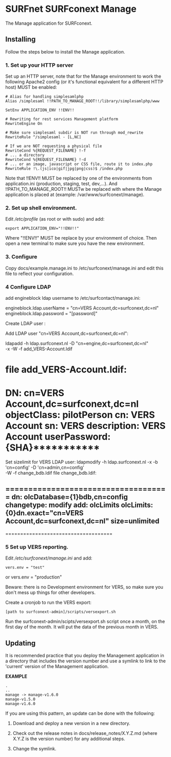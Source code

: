 
# SURFnet SURFconext Manage #

The Manage application for SURFconext.

## Installing ##

Follow the steps below to install the Manage application.

### 1. Set up your HTTP server ###

Set up an HTTP server, note that for the Manage environment to work the following Apache2 config
(or it's functional equivalent for a different HTTP host) MUST be enabled:

    # Alias for handling simplesamlphp
    Alias /simplesaml !!PATH_TO_MANAGE_ROOT!!/library/simplesamlphp/www

    SetEnv APPLICATION_ENV !!ENV!!

    # Rewriting for rest services Management platform
    RewriteEngine On

    # Make sure simplesaml subdir is NOT run through mod_rewrite
    RewriteRule ^/simplesaml - [L,NC]

    # If we are NOT requesting a physical file
    RewriteCond %{REQUEST_FILENAME} !-f
    # ... a directory
    RewriteCond %{REQUEST_FILENAME} !-d
    # ... or an image, javascript or CSS file, route it to index.php
    RewriteRule !\.(js|ico|gif|jpg|png|css)$ /index.php

Note that !!ENV!! MUST be replaced by one of the environments from application.ini (production, staging, test, dev,...).
And !!PATH_TO_MANAGE_ROOT!! MUSTw be replaced with where the Manage application is placed at (example: /var/www/surfconext/manage).

### 2. Set up shell environment.

Edit */etc/profile* (as root or with sudo) and add:

    export APPLICATION_ENV="!!ENV!!"

Where "!!ENV!!" MUST be replace by your environment of choice.
Then open a new terminal to make sure you have the new environment.

### 3. Configure ###

Copy docs/example.manage.ini to /etc/surfconext/manage.ini and edit this file to reflect your configuration.

### 4 Configure LDAP

add engineblock ldap username to /etc/surfcontact/manage.ini:

engineblock.ldap.userName = "cn=VERS Account,dc=surfconext,dc=nl"
engineblock.ldap.password = "[password]"

Create LDAP user :

Add LDAP user "cn=VERS Account,dc=surfconext,dc=nl":

ldapadd -h ldap.surfconext.nl -D "cn=engine,dc=surfconext,dc=nl" \
    -x -W -f add_VERS-Account.ldif

file add_VERS-Account.ldif:
==================================== 
DN: cn=VERS Account,dc=surfconext,dc=nl
objectClass: pilotPerson
cn: VERS Account
sn: VERS
description: VERS Account
userPassword: {SHA}***********
====================================

Set sizelimit for VERS LDAP user:
ldapmodify -h ldap.surfconext.nl -x -b 'cn=config' -D 'cn=admin,cn=config' \
    -W -f change_bdb.ldif
file change_bdb.ldif:

==================================== 
dn: olcDatabase={1}bdb,cn=config
changetype: modify
add: olcLimits
olcLimits: {0}dn.exact="cn=VERS Account,dc=surfconext,dc=nl" size=unlimited
-
====================================

### 5 Set up VERS reporting.

Edit */etc/surfconext/manage.ini* and add:

    vers.env = "test"

or
    vers.env = "production"

Beware: there is no Development environment for VERS,
so make sure you don't mess up things for other developers.

Create a cronjob to run the VERS export:

    [path to surfconext-admin]/scripts/versexport.sh

Run the surfconext-admin/scipts/versexport.sh script once a month,
on the first day of the month.
It will put the data of the previous month in VERS.

## Updating ##

It is recommended practice that you deploy the Management application in a directory that includes the version number and use a
symlink to link to the 'current' version of the Management application.

**EXAMPLE**

    .
    ..
    manage -> manage-v1.6.0
    manage-v1.5.0
    manage-v1.6.0

If you are using this pattern, an update can be done with the following:

1. Download and deploy a new version in a new directory.

2. Check out the release notes in docs/release_notes/X.Y.Z.md (where X.Y.Z is the version number) for any
   additional steps.

3. Change the symlink.